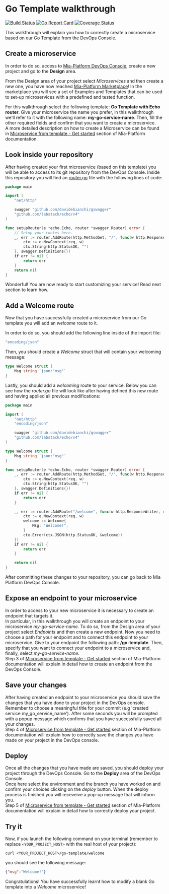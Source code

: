 # Go Template walkthrough

[![Build Status][github-actions-svg]][github-actions]
[![Go Report Card][go-report-card]][go-report-card-link]
[![Coverage Status][coverall-svg]][coverall-io]

This walkthrough will explain you how to correctly create a microservice based on our Go Template from the DevOps Console.

## Create a microservice

In order to do so, access to [Mia-Platform DevOps Console](https://console.cloud.mia-platform.eu/login), create a new project and go to the **Design** area.

From the Design area of your project select _Microservices_ and then create a new one, you have now reached [Mia-Platform Marketplace](https://docs.mia-platform.eu/development_suite/api-console/api-design/marketplace/)!
In the marketplace you will see a set of Examples and Templates that can be used to set-up microservices with a predefined and tested function.

For this walkthrough select the following template: **Go Template with Echo router**.
Give your microservice the name you prefer, in this walkthrough we'll refer to it with the following name: **my-go-service-name**. Then, fill the other required fields and confirm that you want to create a microservice.  
A more detailed description on how to create a Microservice can be found in [Microservice from template - Get started](https://docs.mia-platform.eu/development_suite/api-console/api-design/custom_microservice_get_started/#2-service-creation) section of Mia-Platform documentation.

## Look inside your repository

After having created your first microservice (based on this template) you will be able to access to its git repository from the DevOps Console. Inside this repository you will find an [router.go](https://github.com/mia-platform-marketplace/go-echo-template/blob/master/router.go) file with the following lines of code:

```go
package main

import (
    "net/http"

    swagger "github.com/davidebianchi/gswagger"
    "github.com/labstack/echo/v4"
)

func setupRouter(e *echo.Echo, router *swagger.Router) error {
    // Setup your routes here.
    _, err := router.AddRoute(http.MethodGet, "/", func(w http.ResponseWriter, req *http.Request) {
        ctx := e.NewContext(req, w)
        ctx.String(http.StatusOK, "")
    }, swagger.Definitions{})
    if err != nil {
        return err
    }
    return nil
}
```

Wonderful! You are now ready to start customizing your service! Read next section to learn how.

## Add a Welcome route

Now that you have successfully created a microservice from our Go template you will add an *welcome* route to it.

In order to do so, you should add the following line inside of the import file:

```go
"encoding/json"
```

Then, you should create a *Welcome* struct that will contain your welcoming message:

```go
type Welcome struct {
    Msg string `json:"msg"`
}
```

Lastly, you should add a *welcoming* route to your service. Below you can see how the *router.go* file will look like after having defined this new route and having applied all previous modifications:

```go
package main

import (
    "net/http"
    "encoding/json"

    swagger "github.com/davidebianchi/gswagger"
    "github.com/labstack/echo/v4"
)

type Welcome struct {
    Msg string `json:"msg"`
}

func setupRouter(e *echo.Echo, router *swagger.Router) error {
    _, err := router.AddRoute(http.MethodGet, "/", func(w http.ResponseWriter, req *http.Request) {
        ctx := e.NewContext(req, w)
        ctx.String(http.StatusOK, "")
    }, swagger.Definitions{})
    if err != nil {
        return err
    }

    _, err := router.AddRoute("/welcome", func(w http.ResponseWriter, req *http.Request) {
        ctx := e.NewContext(req, w)
        welcome := Welcome{
            Msg: "Welcome!",
        }
        ctx.Error(ctx.JSON(http.StatusOK, &welcome))
    })
    if err != nil {
        return err
    }

    return nil
}
```

After committing these changes to your repository, you can go back to Mia Platform DevOps Console.

## Expose an endpoint to your microservice

In order to access to your new microservice it is necessary to create an endpoint that targets it.  
In particular, in this walkthrough you will create an endpoint to your microservice *my-go-service-name*. To do so, from the Design area of your project select _Endpoints_ and then create a new endpoint.
Now you need to choose a path for your endpoint and to connect this endpoint to your microservice. Give to your endpoint the following path: **/go-template**. Then, specify that you want to connect your endpoint to a microservice and, finally, select *my-go-service-name*.  
Step 3 of [Microservice from template - Get started](https://docs.mia-platform.eu/development_suite/api-console/api-design/custom_microservice_get_started/#3-creating-the-endpoint) section of Mia-Platform documentation will explain in detail how to create an endpoint from the DevOps Console.

## Save your changes

After having created an endpoint to your microservice you should save the changes that you have done to your project in the DevOps console.  
Remember to choose a meaningful title for your commit (e.g 'created service my_go_service_name'). After some seconds you will be prompted with a popup message which confirms that you have successfully saved all your changes.  
Step 4 of [Microservice from template - Get started](https://docs.mia-platform.eu/development_suite/api-console/api-design/custom_microservice_get_started/#4-save-the-project) section of Mia-Platform documentation will explain how to correctly save the changes you have made on your project in the DevOps console.

## Deploy

Once all the changes that you have made are saved, you should deploy your project through the DevOps Console. Go to the **Deploy** area of the DevOps Console.  
Once here select the environment and the branch you have worked on and confirm your choices clicking on the *deploy* button. When the deploy process is finished you will receveive a pop-up message that will inform you.  
Step 5 of [Microservice from template - Get started](https://docs.mia-platform.eu/development_suite/api-console/api-design/custom_microservice_get_started/#5-deploy-the-project-through-the-api-console) section of Mia-Platform documentation will explain in detail how to correctly deploy your project.

## Try it

Now, if you launch the following command on your terminal (remember to replace `<YOUR_PROJECT_HOST>` with the real host of your project):  

```shell
curl <YOUR_PROJECT_HOST>/go-template/welcome
```

you should see the following message:

```json
{"msg":"Welcome!"}
```

Congratulations! You have successfully learnt how to modify a blank Go template into a _Welcome_ microservice!

[github-actions]: https://github.com/mia-platform-marketplace/go-echo-template
[github-actions-svg]: https://github.com/mia-platform-marketplace/go-echo-template
[go-report-card]: https://goreportcard.com/badge/github.com/mia-platform-marketplace/go-echo-template
[go-report-card-link]: https://goreportcard.com/report/github.com/mia-platform-marketplace/go-echo-template
[coverall-svg]: https://coveralls.io/repos/github/mia-platform-marketplace/go-echo-template
[coverall-io]: https://coveralls.io/github/mia-platform-marketplace/go-echo-template
